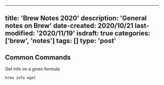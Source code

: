 
---
title: 'Brew Notes 2020'
description: 'General notes on Brew'
date-created: 2020/10/21
last-modified: '2020/11/19'
isdraft: true
categories: ['brew', 'notes']
tags: []
type: 'post'
---

## Common Commands 

Get info on a given formula 
```shell
brew info wget
```